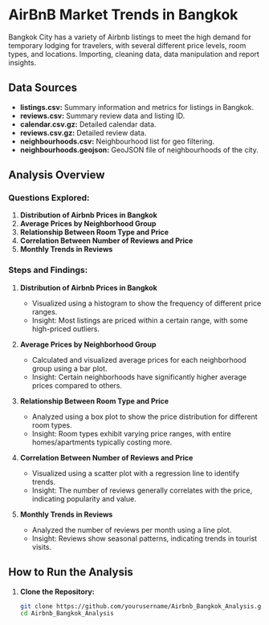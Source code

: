 # AirBnB Market Trends in Bangkok
Bangkok City has a variety of Airbnb listings to meet the high demand for temporary lodging for travelers, with several different price levels, room types, and locations.  Importing, cleaning data, data manipulation and report insights.

## Data Sources

- **listings.csv:** Summary information and metrics for listings in Bangkok.
- **reviews.csv:** Summary review data and listing ID.
- **calendar.csv.gz:** Detailed calendar data.
- **reviews.csv.gz:** Detailed review data.
- **neighbourhoods.csv:** Neighbourhood list for geo filtering.
- **neighbourhoods.geojson:** GeoJSON file of neighbourhoods of the city.

## Analysis Overview

### Questions Explored:

1. **Distribution of Airbnb Prices in Bangkok**
2. **Average Prices by Neighborhood Group**
3. **Relationship Between Room Type and Price**
4. **Correlation Between Number of Reviews and Price**
5. **Monthly Trends in Reviews**

### Steps and Findings:

1. **Distribution of Airbnb Prices in Bangkok**
   - Visualized using a histogram to show the frequency of different price ranges.
   - Insight: Most listings are priced within a certain range, with some high-priced outliers.

2. **Average Prices by Neighborhood Group**
   - Calculated and visualized average prices for each neighborhood group using a bar plot.
   - Insight: Certain neighborhoods have significantly higher average prices compared to others.

3. **Relationship Between Room Type and Price**
   - Analyzed using a box plot to show the price distribution for different room types.
   - Insight: Room types exhibit varying price ranges, with entire homes/apartments typically costing more.

4. **Correlation Between Number of Reviews and Price**
   - Visualized using a scatter plot with a regression line to identify trends.
   - Insight: The number of reviews generally correlates with the price, indicating popularity and value.

5. **Monthly Trends in Reviews**
   - Analyzed the number of reviews per month using a line plot.
   - Insight: Reviews show seasonal patterns, indicating trends in tourist visits.

## How to Run the Analysis

1. **Clone the Repository:**
   ```bash
   git clone https://github.com/yourusername/Airbnb_Bangkok_Analysis.git
   cd Airbnb_Bangkok_Analysis
